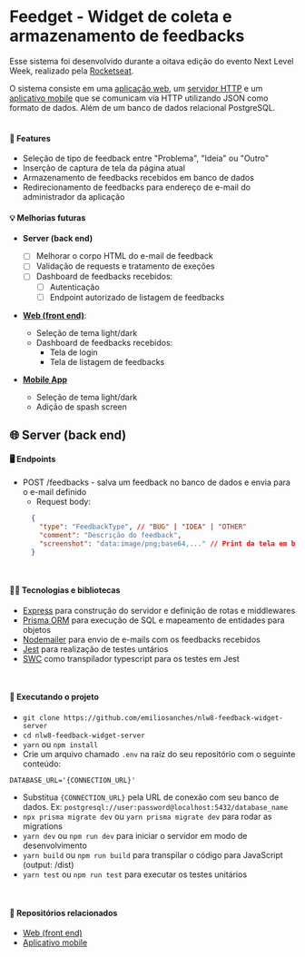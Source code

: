 # Feedget - Widget de coleta e armazenamento de feedbacks 

Esse sistema foi desenvolvido durante a oitava edição do evento Next Level Week, realizado pela [Rocketseat](https://www.rocketseat.com.br).

O sistema consiste em uma [aplicação web](https://github.com/emiliosanches/nlw8-feedback-widget-web), um [servidor HTTP](https://github.com/emiliosanches/nlw8-feedback-widget-server) e um [aplicativo mobile](https://github.com/emiliosanches/nlw8-feedback-widget-mobile) que se comunicam via HTTP utilizando JSON como formato de dados. Além de um banco de dados relacional PostgreSQL.  
<br>

#### 🔧 Features
* Seleção de tipo de feedback entre "Problema", "Ideia" ou "Outro"
* Inserção de captura de tela da página atual
* Armazenamento de feedbacks recebidos em banco de dados
* Redirecionamento de feedbacks para endereço de e-mail do administrador da aplicação

#### 💡 Melhorias futuras
* **Server (back end)**
  - [ ] Melhorar o corpo HTML do e-mail de feedback
  - [ ] Validação de requests e tratamento de exeções
  - [ ] Dashboard de feedbacks recebidos:
    - [ ] Autenticação
    - [ ] Endpoint autorizado de listagem de feedbacks

* **[Web (front end)](https://github.com/emiliosanches/nlw8-feedback-widget-mobile)**:
  - Seleção de tema light/dark
  - Dashboard de feedbacks recebidos:
    - Tela de login
    - Tela de listagem de feedbacks

* **[Mobile App](https://github.com/emiliosanches/nlw8-feedback-widget-mobile)**
  - Seleção de tema light/dark
  - Adição de spash screen

## 🌐 Server (back end)

#### 🖥️ Endpoints
* POST /feedbacks - salva um feedback no banco de dados e envia para o e-mail definido
  - Request body:
  ```json
    {
      "type": "FeedbackType", // "BUG" | "IDEA" | "OTHER"
      "comment": "Descrição do feedback",
      "screenshot": "data:image/png;base64,..." // Print da tela em base64
    }
  ```
<br>

#### 👨‍💻 Tecnologias e bibliotecas
* [Express](https://expressjs.com/pt-br/) para construção do servidor e definição de rotas e middlewares
* [Prisma ORM](https://www.prisma.io/) para execução de SQL e mapeamento de entidades para objetos
* [Nodemailer](https://nodemailer.com/about/) para envio de e-mails com os feedbacks recebidos
* [Jest](https://jestjs.io/pt-BR/) para realização de testes untários
* [SWC](https://swc.rs/) como transpilador typescript para os testes em Jest
<br>

#### 🚀 Executando o projeto
* `git clone https://github.com/emiliosanches/nlw8-feedback-widget-server`
* `cd nlw8-feedback-widget-server`
* `yarn` ou `npm install`
* Crie um arquivo chamado `.env` na raíz do seu repositório com o seguinte conteúdo:
```env
DATABASE_URL='{CONNECTION_URL}'
```
* Substitua `{CONNECTION_URL}` pela URL de conexão com seu banco de dados. Ex: `postgresql://user:password@localhost:5432/database_name`
* `npx prisma migrate dev` ou `yarn prisma migrate dev` para rodar as migrations
* `yarn dev` ou `npm run dev` para iniciar o servidor em modo de desenvolvimento
* `yarn build` ou `npm run build` para transpilar o código para JavaScript (output: /dist)
* `yarn test` ou `npm run test` para executar os testes unitários
<br>

#### 🔗 Repositórios relacionados
* [Web (front end)](https://github.com/emiliosanches/nlw8-feedback-widget-server)
* [Aplicativo mobile](https://github.com/emiliosanches/nlw8-feedback-widget-mobile)
